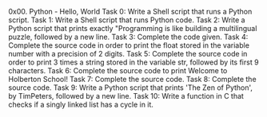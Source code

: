 0x00. Python - Hello, World
Task 0: Write a Shell script that runs a Python script.
Task 1: Write a Shell script that runs Python code.
Task 2: Write a Python script that prints exactly "Programming is like building a multilingual puzzle, followed by a new line.
Task 3: Complete the code given.
Task 4: Complete the source code in order to print the float stored in the variable number with a precision of 2 digits.
Task 5: Complete the source code in order to print 3 times a string stored in the variable str, followed by its first 9 characters.
Task 6: Complete the source code to print Welcome to Holberton School! 
Task 7: Complete the source code.
Task 8: Complete the source code.
Task 9: Write a Python script that prints 'The Zen of Python', by TimPeters, followed by a new line.
Task 10: Write a function in C that checks if a singly linked list has a cycle in it.

